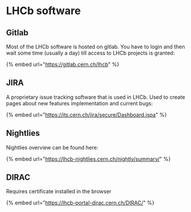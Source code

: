 # LHCb software

## Gitlab

Most of the LHCb software is hosted on gitlab. You have to login and then wait some time \(usually a day\) till access to LHCb projects is granted:

{% embed url="https://gitlab.cern.ch/lhcb" %}

## JIRA

A proprietary issue tracking software that is used in LHCb. Used to create pages about new features implementation and current bugs:

{% embed url="https://its.cern.ch/jira/secure/Dashboard.jspa" %}



## Nightlies

Nightlies overview can be found here:

{% embed url="https://lhcb-nightlies.cern.ch/nightly/summary/" %}

## DIRAC

Requires certificate installed in the browser

{% embed url="https://lhcb-portal-dirac.cern.ch/DIRAC/" %}

